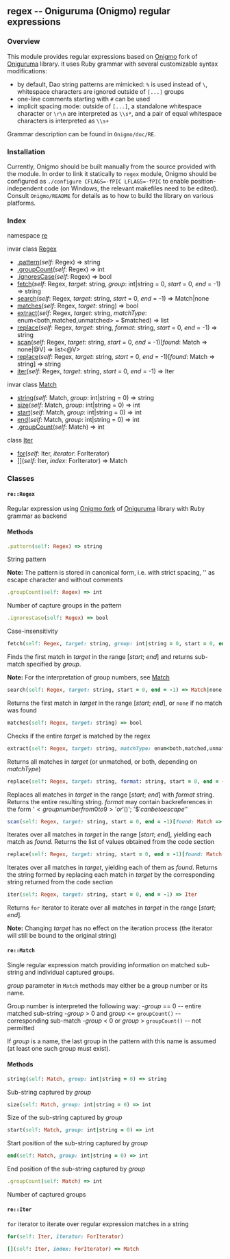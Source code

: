 ## regex -- Oniguruma (Onigmo) regular expressions

### Overview
This module provides regular expressions based on [Onigmo](https://github.com/k-takata/Onigmo) fork of [Oniguruma](http://www.geocities.jp/kosako3/oniguruma/)
library. it uses Ruby grammar with several customizable syntax modifications:
- by default, Dao string patterns are mimicked: `%` is used instead of `\`, whitespace characters are ignored outside of `[...]` groups
- one-line comments starting with `#` can be used
- implicit spacing mode: outside of `[...]`, a standalone whitespace character or `\r\n` are interpreted as `\\s*`, and a pair of equal whitespace characters
is interpreted as `\\s+`

Grammar description can be found in `Onigmo/doc/RE`.

### Installation
Currently, Onigmo should be built manually from the source provided with the module. In order to link it statically to `regex` module, Onigmo should be
configured as `./configure CFLAGS=-fPIC LFLAGS=-fPIC` to enable position-independent code (on Windows, the relevant makefiles need to be edited). Consult
`Onigmo/README` for details as to how to build the library on various platforms.

### Index
namespace [re](#re)

invar class [Regex](#regex)
- [.pattern](#pattern)(_self_: Regex) => string
- [.groupCount](#groupcount)(_self_: Regex) => int
- [.ignoresCase](#ignorescase)(_self_: Regex) => bool
- [fetch](#fetch)(_self_: Regex, _target_: string, _group_: int|string = 0, _start_ = 0, _end_ = -1) => string
- [search](#search)(_self_: Regex, _target_: string, _start_ = 0, _end_ = -1) => Match|none
- [matches](#matches)(_self_: Regex, _target_: string) => bool
- [extract](#extract)(_self_: Regex, _target_: string, _matchType_: enum<both,matched,unmatched> = $matched) => list<string>
- [replace](#replace)(_self_: Regex, _target_: string, _format_: string, _start_ = 0, _end_ = -1) => string
- [scan](#scan)(_self_: Regex, _target_: string, _start_ = 0, _end_ = -1)[_found_: Match => none|@V] => list<@V>
- [replace](#replace2)(_self_: Regex, _target_: string, _start_ = 0, _end_ = -1)[_found_: Match => string] => string
- [iter](#iter)(_self_: Regex, _target_: string, _start_ = 0, _end_ = -1) => Iter

invar class [Match](#match)
- [string](#string)(_self_: Match, _group_: int|string = 0) => string
- [size](#size)(_self_: Match, _group_: int|string = 0) => int
- [start](#start)(_self_: Match, _group_: int|string = 0) => int
- [end](#end)(_self_: Match, _group_: int|string = 0) => int
- [.groupCount](#groupcount2)(_self_: Match) => int

class [Iter](#iter2)
- [for](#for)(_self_: Iter, _iterator_: ForIterator)
- [<span>[]</span>](#index)(_self_: Iter, _index_: ForIterator) => Match

<a name="re"></a>
### Classes
#### <a name="Regex">`re::Regex`</a>
Regular expression using [Onigmo fork](https://github.com/k-takata/Onigmo) of [Oniguruma](http://www.geocities.jp/kosako3/oniguruma/) library with Ruby grammar as backend
#### Methods
<a name="pattern"></a>
```ruby
.pattern(self: Regex) => string
```
String pattern

__Note:__ The pattern is stored in canonical form, i.e. with strict spacing, '\' as escape character and without comments
<a name="groupcount"></a>
```ruby
.groupCount(self: Regex) => int
```
Number of capture groups in the pattern
<a name="ignorescase"></a>
```ruby
.ignoresCase(self: Regex) => bool
```
Case-insensitivity
<a name="fetch"></a>
```ruby
fetch(self: Regex, target: string, group: int|string = 0, start = 0, end = -1) => string
```
Finds the first match in *target* in the range [*start*; *end*] and returns sub-match specified by *group*.

__Note:__ For the interpretation of group numbers, see [Match](#match)
<a name="search"></a>
```ruby
search(self: Regex, target: string, start = 0, end = -1) => Match|none
```
Returns the first match in *target* in the range [*start*; *end*], or `none` if no match was found
<a name="match"></a>
```ruby
matches(self: Regex, target: string) => bool
```
Checks if the entire *target* is matched by the regex
<a name="extract"></a>
```ruby
extract(self: Regex, target: string, matchType: enum<both,matched,unmatched> = $matched) => list<string>
```
Returns all matches in *target* (or unmatched, or both, depending on *matchType*)
<a name="replace"></a>
```ruby
replace(self: Regex, target: string, format: string, start = 0, end = -1) => string
```
Replaces all matches in *target* in the range [*start*; *end*] with *format* string. Returns the entire resulting string. *format* may contain backreferences
in the form '$<group number from 0 to 9>' or '$(<group name>)'; '$$' can be to escape '$'
 <a name="scan"></a>
 ```ruby
 scan(self: Regex, target: string, start = 0, end = -1)[found: Match => none|@V] => list<@V>
 ```
 Iterates over all matches in *target* in the range [*start*; *end*], yielding each match as *found*. Returns the list of values obtained from the code
 section
 <a name="replace2"></a>
 ```ruby
 replace(self: Regex, target: string, start = 0, end = -1)[found: Match => string] => string
 ```
 Iterates over all matches in *target*, yielding each of them as *found*. Returns the string formed by replacing each match in *target* by the corresponding
 string returned from the code section
 <a name="iter"></a>
 ```ruby
 iter(self: Regex, target: string, start = 0, end = -1) => Iter
 ```
 Returns `for` iterator to iterate over all matches in *target* in the range [*start*; *end*].

__Note:__ Changing *target* has no effect on the iteration process (the iterator will still be bound to the original string)
#### <a name="match">`re::Match`</a>
Single regular expression match providing information on matched sub-string and individual captured groups.

*group* parameter in `Match` methods may either be a group number or its name.

Group number is interpreted the following way:
-*group* == 0 -- entire matched sub-string
-*group* > 0 and *group* <= `groupCount()` -- corresponding sub-match
-*group* < 0 or *group* > `groupCount()` -- not permitted

If *group* is a name, the last group in the pattern with this name is assumed (at least one such group must exist).
#### Methods
<a name="string"></a>
```ruby
string(self: Match, group: int|string = 0) => string
```
Sub-string captured by *group*
<a name="size"></a>
```ruby
size(self: Match, group: int|string = 0) => int
```
Size of the sub-string captured by *group*
<a name="start"></a>
```ruby
start(self: Match, group: int|string = 0) => int
```
Start position of the sub-string captured by *group*
<a name="end"></a>
```ruby
end(self: Match, group: int|string = 0) => int
```
End position of the sub-string captured by *group*
<a name="groupCount2"></a>
```ruby
.groupCount(self: Match) => int
```
Number of captured groups
#### <a name="iter">`re::Iter`</a>
`for` iterator to iterate over regular expression matches in a string
<a name="for"></a>
```ruby
for(self: Iter, iterator: ForIterator)
```
<a name="index"></a>
```ruby
[](self: Iter, index: ForIterator) => Match
```
